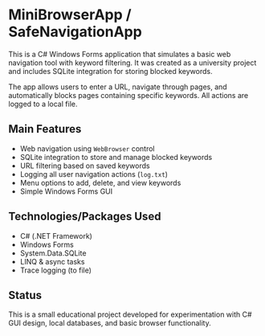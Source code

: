 # MiniBrowserApp / SafeNavigationApp


This is a C# Windows Forms application that simulates a basic web navigation tool with keyword filtering. It was created as a university project and includes SQLite integration for storing blocked keywords.

The app allows users to enter a URL, navigate through pages, and automatically blocks pages containing specific keywords. All actions are logged to a local file.

## Main Features

- Web navigation using `WebBrowser` control
- SQLite integration to store and manage blocked keywords
- URL filtering based on saved keywords
- Logging all user navigation actions (`log.txt`)
- Menu options to add, delete, and view keywords
- Simple Windows Forms GUI

## Technologies/Packages Used

- C# (.NET Framework)
- Windows Forms
- System.Data.SQLite
- LINQ & async tasks
- Trace logging (to file)

## Status

This is a small educational project developed for experimentation with C# GUI design, local databases, and basic browser functionality.
